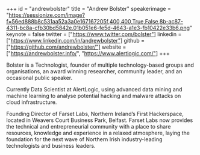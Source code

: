 ﻿+++
id = "andrewbolster"
title = "Andrew Bolster"
speakerimage = "https://sessionize.com/image?f=56ed888b8c531aa52a3a0e167167205f,400,400,True,False,8b-ac87-4311-bc8a-cfb30bd5842e.01b051e6-fe5d-4643-a1e3-fb10422e33b6.png"
keynote = false
twitter = ["https://www.twitter.com/bolster"]
linkedin = ["https://www.linkedin.com/in/andrewbolster"]
github = ["https://github.com/andrewbolster/"]
website = ["https://andrewbolster.info/", "https://www.alertlogic.com/"]
+++

Bolster is a Technologist, founder of multiple technology-based groups and organisations, an award winning researcher, community leader, and an occasional public speaker.

Currently Data Scientist at AlertLogic, using advanced data mining and machine learning to analyse potential hacking and malware attacks on cloud infrastructure.

Founding Director of Farset Labs, Northern Ireland’s First Hackerspace, located in Weavers Court Business Park, Belfast. Farset Labs now provides the technical and entrepreneurial community with a place to share resources, knowledge and experience in a relaxed atmosphere, laying the foundation for the next wave of Northern Irish industry-leading technologists and business leaders.